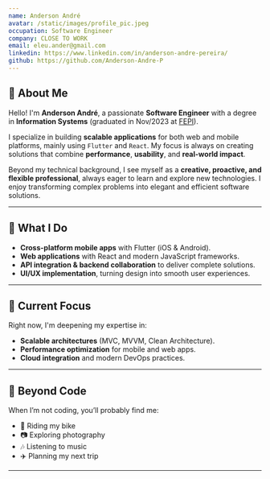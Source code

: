 ```yaml
---
name: Anderson André
avatar: /static/images/profile_pic.jpeg
occupation: Software Engineer
company: CLOSE TO WORK
email: eleu.ander@gmail.com
linkedin: https://www.linkedin.com/in/anderson-andre-pereira/
github: https://github.com/Anderson-Andre-P
---
```


## 👋 About Me

Hello! I'm **Anderson André**, a passionate **Software Engineer** with a degree in **Information Systems** (graduated in Nov/2023 at [FEPI](https://fepi.br/)).

I specialize in building **scalable applications** for both web and mobile platforms, mainly using `Flutter` and `React`. My focus is always on creating solutions that combine **performance**, **usability**, and **real-world impact**.

Beyond my technical background, I see myself as a **creative, proactive, and flexible professional**, always eager to learn and explore new technologies. I enjoy transforming complex problems into elegant and efficient software solutions.

---

## 🚀 What I Do

- **Cross-platform mobile apps** with Flutter (iOS & Android).
- **Web applications** with React and modern JavaScript frameworks.
- **API integration & backend collaboration** to deliver complete solutions.
- **UI/UX implementation**, turning design into smooth user experiences.

---

## 🌱 Current Focus

Right now, I'm deepening my expertise in:

- **Scalable architectures** (MVC, MVVM, Clean Architecture).
- **Performance optimization** for mobile and web apps.
- **Cloud integration** and modern DevOps practices.

---

## 🎯 Beyond Code

When I’m not coding, you’ll probably find me:

- 🚴 Riding my bike
- 📷 Exploring photography
- 🎶 Listening to music
- ✈️ Planning my next trip

---
